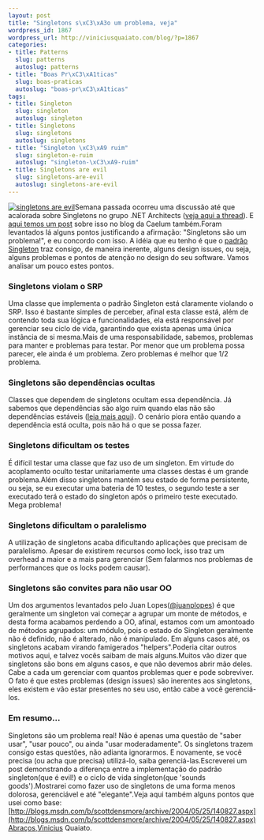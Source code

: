 ```yaml
--- 
layout: post
title: "Singletons s\xC3\xA3o um problema, veja"
wordpress_id: 1867
wordpress_url: http://viniciusquaiato.com/blog/?p=1867
categories: 
- title: Patterns
  slug: patterns
  autoslug: patterns
- title: "Boas Pr\xC3\xA1ticas"
  slug: boas-praticas
  autoslug: "boas-pr\xC3\xA1ticas"
tags: 
- title: Singleton
  slug: singleton
  autoslug: singleton
- title: Singletons
  slug: singletons
  autoslug: singletons
- title: "Singleton \xC3\xA9 ruim"
  slug: singleton-e-ruim
  autoslug: "singleton-\xC3\xA9-ruim"
- title: Singletons are evil
  slug: singletons-are-evil
  autoslug: singletons-are-evil
---
```

[![](http://viniciusquaiato.com/blog/wp-content/uploads/2010/10/singletons-evil.jpg "singletons are evil")](http://viniciusquaiato.com/blog/wp-content/uploads/2010/10/singletons-evil.jpg)Semana passada ocorreu uma discussão até que acalorada sobre Singletons no grupo .NET Architects ([veja aqui a thread](http://groups.google.com/group/dotnetarchitects/browse_thread/thread/379192a5e97b6597)). E [aqui temos um post](http://blog.caelum.com.br/2006/08/08/singletons-e-static-perigo-a-vista/) sobre isso no blog da Caelum também.Foram levantados lá alguns pontos justificando a afirmação: "Singletons são um problema!", e eu concordo com isso. A idéia que eu tenho é que o [padrão Singleton](http://pt.wikipedia.org/wiki/Singleton) traz consigo, de maneira inerente, alguns design issues, ou seja, alguns problemas e pontos de atenção no design do seu software. Vamos analisar um pouco estes pontos.

### Singletons violam o SRP
Uma classe que implementa o padrão Singleton está claramente violando o SRP. Isso é bastante simples de perceber, afinal esta classe está, além de contendo toda sua lógica e funcionalidades, ela está responsável por gerenciar seu ciclo de vida, garantindo que exista apenas uma única instância de si mesma.Mais de uma responsabilidade, sabemos, problemas para manter e problemas para testar. Por menor que um problema possa parecer, ele ainda é um problema. Zero problemas é melhor que 1/2 problema.

### Singletons são dependências ocultas
Classes que dependem de singletons ocultam essa dependência. Já sabemos que dependências são algo ruim quando elas não são dependências estáveis ([leia mais aqui](http://www.aniche.com.br/2010/10/tdd-diminui-o-acoplamento-mas-so-isso-nao-resolve/)). O cenário piora então quando a dependência está oculta, pois não há o que se possa fazer.

### Singletons dificultam os testes
É difícil testar uma classe que faz uso de um singleton. Em virtude do acoplamento oculto testar unitariamente uma classes destas é um grande problema.Além disso singletons mantém seu estado de forma persistente, ou seja, se eu executar uma bateria de 10 testes, o segundo teste a ser executado terá o estado do singleton após o primeiro teste executado. Mega problema!

### Singletons dificultam o paralelismo
A utilização de singletons acaba dificultando aplicações que precisam de paralelismo. Apesar de existirem recursos como lock, isso traz um overhead a maior e a mais para gerenciar (Sem falarmos nos problemas de performances que os locks podem causar).

### Singletons são convites para não usar OO
 Um dos argumentos levantados pelo Juan Lopes([@juanplopes](http://twitter.com/juanplopes)) é que geralmente um singleton vai começar a agrupar um monte de métodos, e desta forma acabamos perdendo a OO, afinal, estamos com um amontoado de métodos agrupados: um módulo, pois o estado do Singleton geralmente não é definido, não é alterado, não é manipulado. Em alguns casos até, os singletons acabam virando famigerados "helpers".Poderia citar outros motivos aqui, e talvez vocês saibam de mais alguns.Muitos vão dizer que singletons são bons em alguns casos, e que não devemos abrir mão deles. Cabe a cada um gerenciar com quantos problemas quer e pode sobreviver. O fato é que estes problemas (design issues) são inerentes aos singletons, eles existem e vão estar presentes no seu uso, então cabe a você gerenciá-los.

### Em resumo...
Singletons são um problema real! Não é apenas uma questão de "saber usar", "usar pouco", ou ainda "usar moderadamente". Os singletons trazem consigo estas questões, não adianta ignorarmos. E novamente, se você precisa (ou acha que precisa) utilizá-lo, saiba gerenciá-las.Escreverei um post demonstrando a diferença entre a implementação do padrão singleton(que é evil!) e o ciclo de vida singleton(que 'sounds goods').Mostrarei como fazer uso de singletons de uma forma menos dolorosa, gerenciável e até "elegante".Veja aqui também alguns pontos que usei como base: [http://blogs.msdn.com/b/scottdensmore/archive/2004/05/25/140827.aspx](http://blogs.msdn.com/b/scottdensmore/archive/2004/05/25/140827.aspx)Abraços,Vinicius Quaiato.

